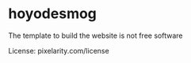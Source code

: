 # hoyodesmog

The template to build the website is not free software

License: pixelarity.com/license
